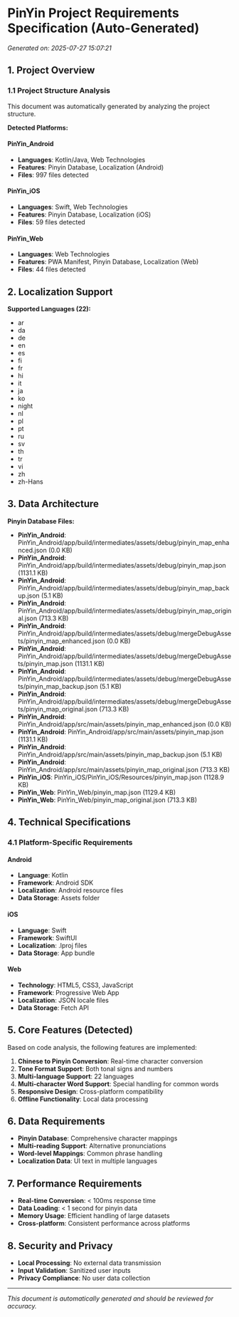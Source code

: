 # PinYin Project Requirements Specification (Auto-Generated)

*Generated on: 2025-07-27 15:07:21*

## 1. Project Overview

### 1.1 Project Structure Analysis
This document was automatically generated by analyzing the project structure.

**Detected Platforms:**

#### PinYin_Android
- **Languages**: Kotlin/Java, Web Technologies
- **Features**: Pinyin Database, Localization (Android)
- **Files**: 997 files detected

#### PinYin_iOS
- **Languages**: Swift, Web Technologies
- **Features**: Pinyin Database, Localization (iOS)
- **Files**: 59 files detected

#### PinYin_Web
- **Languages**: Web Technologies
- **Features**: PWA Manifest, Pinyin Database, Localization (Web)
- **Files**: 44 files detected

## 2. Localization Support

**Supported Languages (22):**
- ar
- da
- de
- en
- es
- fi
- fr
- hi
- it
- ja
- ko
- night
- nl
- pl
- pt
- ru
- sv
- th
- tr
- vi
- zh
- zh-Hans

## 3. Data Architecture

**Pinyin Database Files:**
- **PinYin_Android**: PinYin_Android/app/build/intermediates/assets/debug/pinyin_map_enhanced.json (0.0 KB)
- **PinYin_Android**: PinYin_Android/app/build/intermediates/assets/debug/pinyin_map.json (1131.1 KB)
- **PinYin_Android**: PinYin_Android/app/build/intermediates/assets/debug/pinyin_map_backup.json (5.1 KB)
- **PinYin_Android**: PinYin_Android/app/build/intermediates/assets/debug/pinyin_map_original.json (713.3 KB)
- **PinYin_Android**: PinYin_Android/app/build/intermediates/assets/debug/mergeDebugAssets/pinyin_map_enhanced.json (0.0 KB)
- **PinYin_Android**: PinYin_Android/app/build/intermediates/assets/debug/mergeDebugAssets/pinyin_map.json (1131.1 KB)
- **PinYin_Android**: PinYin_Android/app/build/intermediates/assets/debug/mergeDebugAssets/pinyin_map_backup.json (5.1 KB)
- **PinYin_Android**: PinYin_Android/app/build/intermediates/assets/debug/mergeDebugAssets/pinyin_map_original.json (713.3 KB)
- **PinYin_Android**: PinYin_Android/app/src/main/assets/pinyin_map_enhanced.json (0.0 KB)
- **PinYin_Android**: PinYin_Android/app/src/main/assets/pinyin_map.json (1131.1 KB)
- **PinYin_Android**: PinYin_Android/app/src/main/assets/pinyin_map_backup.json (5.1 KB)
- **PinYin_Android**: PinYin_Android/app/src/main/assets/pinyin_map_original.json (713.3 KB)
- **PinYin_iOS**: PinYin_iOS/PinYin_iOS/Resources/pinyin_map.json (1128.9 KB)
- **PinYin_Web**: PinYin_Web/pinyin_map.json (1129.4 KB)
- **PinYin_Web**: PinYin_Web/pinyin_map_original.json (713.3 KB)

## 4. Technical Specifications

### 4.1 Platform-Specific Requirements

#### Android
- **Language**: Kotlin
- **Framework**: Android SDK
- **Localization**: Android resource files
- **Data Storage**: Assets folder

#### iOS
- **Language**: Swift
- **Framework**: SwiftUI
- **Localization**: .lproj files
- **Data Storage**: App bundle

#### Web
- **Technology**: HTML5, CSS3, JavaScript
- **Framework**: Progressive Web App
- **Localization**: JSON locale files
- **Data Storage**: Fetch API

## 5. Core Features (Detected)

Based on code analysis, the following features are implemented:

1. **Chinese to Pinyin Conversion**: Real-time character conversion
2. **Tone Format Support**: Both tonal signs and numbers
3. **Multi-language Support**: 22 languages
4. **Multi-character Word Support**: Special handling for common words
5. **Responsive Design**: Cross-platform compatibility
6. **Offline Functionality**: Local data processing

## 6. Data Requirements

- **Pinyin Database**: Comprehensive character mappings
- **Multi-reading Support**: Alternative pronunciations
- **Word-level Mappings**: Common phrase handling
- **Localization Data**: UI text in multiple languages

## 7. Performance Requirements

- **Real-time Conversion**: < 100ms response time
- **Data Loading**: < 1 second for pinyin data
- **Memory Usage**: Efficient handling of large datasets
- **Cross-platform**: Consistent performance across platforms

## 8. Security and Privacy

- **Local Processing**: No external data transmission
- **Input Validation**: Sanitized user inputs
- **Privacy Compliance**: No user data collection

---

*This document is automatically generated and should be reviewed for accuracy.*
